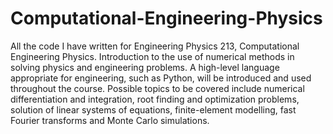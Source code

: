 # Computational-Engineering-Physics
All the code I have written for Engineering Physics 213, Computational Engineering Physics. Introduction to the use of numerical methods in solving physics and engineering problems. A high-level language appropriate for engineering, such as Python, will be introduced and used throughout the course. Possible topics to be covered include numerical differentiation and integration, root finding and optimization problems, solution of linear systems of equations, finite-element modelling, fast Fourier transforms and Monte Carlo simulations.
